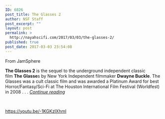 ```yaml
---
ID: 6826
post_title: The Glasses 2
author: NSF Staff
post_excerpt: ""
layout: post
permalink: >
  http://nayahscifi.com/2017/03/03/the-glasses-2/
published: true
post_date: 2017-03-03 23:54:08
---
```

From JamSphere

<strong>The Glasses 2</strong> is the sequel to the underground independent classic film <strong>The Glasse</strong>s by New York Independent filmmaker <strong>Dwayne Buckle</strong>. The Glasses was a cult classic film and was awarded a Platinum Award for best Horror/Fantasy/Sci-Fi at The Houston International Film Festival (Worldfest) in 2008 . . . <a href="http://jamsphere.com/news/glasses-2-official-movie-trailer-new-sci-fi-thriller-suspense-directed-dwayne-buckle"><em>Continue reading</em></a>

&nbsp;

https://youtu.be/-1KGKzIXhmI